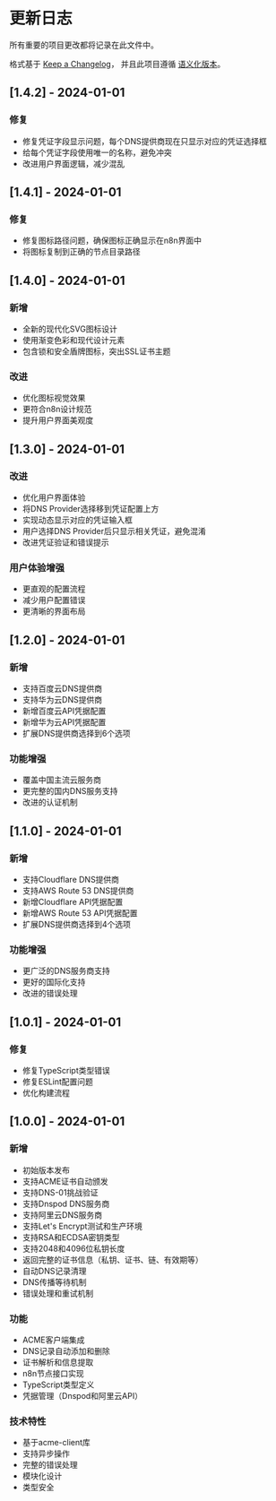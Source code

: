 # 更新日志

所有重要的项目更改都将记录在此文件中。

格式基于 [Keep a Changelog](https://keepachangelog.com/zh-CN/1.0.0/)，
并且此项目遵循 [语义化版本](https://semver.org/lang/zh-CN/)。

## [1.4.2] - 2024-01-01

### 修复
- 修复凭证字段显示问题，每个DNS提供商现在只显示对应的凭证选择框
- 给每个凭证字段使用唯一的名称，避免冲突
- 改进用户界面逻辑，减少混乱

## [1.4.1] - 2024-01-01

### 修复
- 修复图标路径问题，确保图标正确显示在n8n界面中
- 将图标复制到正确的节点目录路径

## [1.4.0] - 2024-01-01

### 新增
- 全新的现代化SVG图标设计
- 使用渐变色彩和现代设计元素
- 包含锁和安全盾牌图标，突出SSL证书主题

### 改进
- 优化图标视觉效果
- 更符合n8n设计规范
- 提升用户界面美观度

## [1.3.0] - 2024-01-01

### 改进
- 优化用户界面体验
- 将DNS Provider选择移到凭证配置上方
- 实现动态显示对应的凭证输入框
- 用户选择DNS Provider后只显示相关凭证，避免混淆
- 改进凭证验证和错误提示

### 用户体验增强
- 更直观的配置流程
- 减少用户配置错误
- 更清晰的界面布局

## [1.2.0] - 2024-01-01

### 新增
- 支持百度云DNS提供商
- 支持华为云DNS提供商
- 新增百度云API凭据配置
- 新增华为云API凭据配置
- 扩展DNS提供商选择到6个选项

### 功能增强
- 覆盖中国主流云服务商
- 更完整的国内DNS服务支持
- 改进的认证机制

## [1.1.0] - 2024-01-01

### 新增
- 支持Cloudflare DNS提供商
- 支持AWS Route 53 DNS提供商
- 新增Cloudflare API凭据配置
- 新增AWS Route 53 API凭据配置
- 扩展DNS提供商选择到4个选项

### 功能增强
- 更广泛的DNS服务商支持
- 更好的国际化支持
- 改进的错误处理

## [1.0.1] - 2024-01-01

### 修复
- 修复TypeScript类型错误
- 修复ESLint配置问题
- 优化构建流程

## [1.0.0] - 2024-01-01

### 新增
- 初始版本发布
- 支持ACME证书自动颁发
- 支持DNS-01挑战验证
- 支持Dnspod DNS服务商
- 支持阿里云DNS服务商
- 支持Let's Encrypt测试和生产环境
- 支持RSA和ECDSA密钥类型
- 支持2048和4096位私钥长度
- 返回完整的证书信息（私钥、证书、链、有效期等）
- 自动DNS记录清理
- DNS传播等待机制
- 错误处理和重试机制

### 功能
- ACME客户端集成
- DNS记录自动添加和删除
- 证书解析和信息提取
- n8n节点接口实现
- TypeScript类型定义
- 凭据管理（Dnspod和阿里云API）

### 技术特性
- 基于acme-client库
- 支持异步操作
- 完整的错误处理
- 模块化设计
- 类型安全
